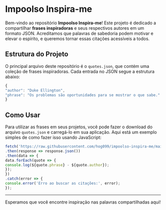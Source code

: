 # Impoolso Inspira-me

Bem-vindo ao repositório **Impoolso Inspira-me**! Este projeto é dedicado a compartilhar **frases inspiradoras** e seus respectivos autores em um formato JSON. Acreditamos que palavras de sabedoria podem motivar e elevar o espírito, e queremos tornar essas citações acessíveis a todos.

## Estrutura do Projeto

O principal arquivo deste repositório é o `quotes.json`, que contém uma coleção de frases inspiradoras. Cada entrada no JSON segue a estrutura abaixo:

```js
{
"author": "Duke Ellington",
"phrase": "Os problemas são oportunidades para se mostrar o que sabe."
}
```


## Como Usar

Para utilizar as frases em seus projetos, você pode fazer o download do arquivo `quotes.json` e carregá-lo em sua aplicação. Aqui está um exemplo simples de como fazer isso usando JavaScript:

```js
fetch('https://raw.githubusercontent.com/hog099/impoolso-inspira-me/main/quotes.json')
.then(response => response.json())
.then(data => {
data.forEach(quote => {
console.log(${quote.phrase} - ${quote.author});
});
})
.catch(error => {
console.error('Erro ao buscar as citações:', error);
});

```
---

Esperamos que você encontre inspiração nas palavras compartilhadas aqui!
